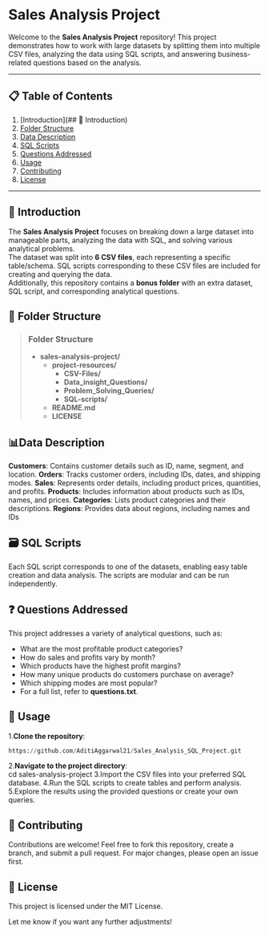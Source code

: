 # Sales Analysis Project

Welcome to the **Sales Analysis Project** repository! This project demonstrates how to work with large datasets by splitting them into multiple CSV files, analyzing the data using SQL scripts, and answering business-related questions based on the analysis.

---

## 📋 Table of Contents

1. [Introduction](## 📖 Introduction)  
2. [Folder Structure](#Folder-Structure)  
3. [Data Description](#Data-Description)  
4. [SQL Scripts](#Sql-Scripts)  
5. [Questions Addressed](#Questions-Addressed)  
6. [Usage](#Usage)  
7. [Contributing](#Contributing)  
8. [License](#License)

---

## 📖 Introduction

The **Sales Analysis Project** focuses on breaking down a large dataset into manageable parts, analyzing the data with SQL, and solving various analytical problems.  
The dataset was split into **6 CSV files**, each representing a specific table/schema. SQL scripts corresponding to these CSV files are included for creating and querying the data.  
Additionally, this repository contains a **bonus folder** with an extra dataset, SQL script, and corresponding analytical questions.

## 📂 Folder Structure

> ### Folder Structure
> - **sales-analysis-project/**
>   - **project-resources/**
>     - **CSV-Files/**
>     - **Data_insight_Questions/**
>     - **Problem_Solving_Queries/**
>     - **SQL-scripts/** 
>   - **README.md**
>   - **LICENSE**

## 📊Data Description

**Customers**: Contains customer details such as ID, name, segment, and location.
**Orders**: Tracks customer orders, including IDs, dates, and shipping modes.
**Sales**: Represents order details, including product prices, quantities, and profits.
**Products**: Includes information about products such as IDs, names, and prices.
**Categories**: Lists product categories and their descriptions.
**Regions**: Provides data about regions, including names and IDs

## 🗃️ SQL Scripts

Each SQL script corresponds to one of the datasets, enabling easy table creation and data analysis. The scripts are modular and can be run independently.

## ❓ Questions Addressed

This project addresses a variety of analytical questions, such as:

* What are the most profitable product categories?
* How do sales and profits vary by month?
* Which products have the highest profit margins?
* How many unique products do customers purchase on average?
* Which shipping modes are most popular?
* For a full list, refer to **questions.txt**.

## 🚀 Usage

1.**Clone the repository**:

``` sql
https://github.com/AditiAggarwal21/Sales_Analysis_SQL_Project.git
```


2.**Navigate to the project directory**:  
cd sales-analysis-project
3.Import the CSV files into your preferred SQL database.
4.Run the SQL scripts to create tables and perform analysis.
5.Explore the results using the provided questions or create your own queries.

## 🤝 Contributing

Contributions are welcome! Feel free to fork this repository, create a branch, and submit a pull request. For major changes, please open an issue first.

## 📜 License

This project is licensed under the MIT License.

Let me know if you want any further adjustments!
